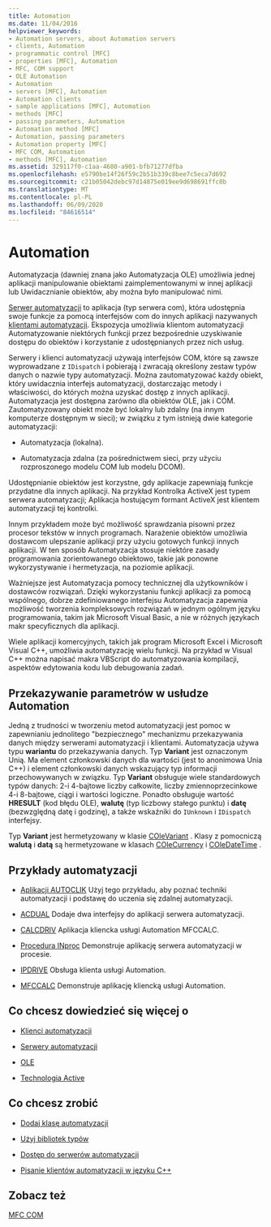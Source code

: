 ```yaml
---
title: Automation
ms.date: 11/04/2016
helpviewer_keywords:
- Automation servers, about Automation servers
- clients, Automation
- programmatic control [MFC]
- properties [MFC], Automation
- MFC, COM support
- OLE Automation
- Automation
- servers [MFC], Automation
- Automation clients
- sample applications [MFC], Automation
- methods [MFC]
- passing parameters, Automation
- Automation method [MFC]
- Automation, passing parameters
- Automation property [MFC]
- MFC COM, Automation
- methods [MFC], Automation
ms.assetid: 329117f0-c1aa-4680-a901-bfb71277dfba
ms.openlocfilehash: e5790be14f26f59c2b51b339c8bee7c5eca7d692
ms.sourcegitcommit: c21b05042debc97d14875e019ee9d698691ffc0b
ms.translationtype: MT
ms.contentlocale: pl-PL
ms.lasthandoff: 06/09/2020
ms.locfileid: "84616514"
---
```

# <a name="automation"></a>Automation

Automatyzacja (dawniej znana jako Automatyzacja OLE) umożliwia jednej aplikacji manipulowanie obiektami zaimplementowanymi w innej aplikacji lub Uwidacznianie obiektów, aby można było manipulować nimi.

[Serwer automatyzacji](automation-servers.md) to aplikacja (typ serwera com), która udostępnia swoje funkcje za pomocą interfejsów com do innych aplikacji nazywanych [klientami automatyzacji](automation-clients.md). Ekspozycja umożliwia klientom automatyzacji Automatyzowanie niektórych funkcji przez bezpośrednie uzyskiwanie dostępu do obiektów i korzystanie z udostępnianych przez nich usług.

Serwery i klienci automatyzacji używają interfejsów COM, które są zawsze wyprowadzane z `IDispatch` i pobierają i zwracają określony zestaw typów danych o nazwie typy automatyzacji. Można zautomatyzować każdy obiekt, który uwidacznia interfejs automatyzacji, dostarczając metody i właściwości, do których można uzyskać dostęp z innych aplikacji. Automatyzacja jest dostępna zarówno dla obiektów OLE, jak i COM. Zautomatyzowany obiekt może być lokalny lub zdalny (na innym komputerze dostępnym w sieci); w związku z tym istnieją dwie kategorie automatyzacji:

- Automatyzacja (lokalna).

- Automatyzacja zdalna (za pośrednictwem sieci, przy użyciu rozproszonego modelu COM lub modelu DCOM).

Udostępnianie obiektów jest korzystne, gdy aplikacje zapewniają funkcje przydatne dla innych aplikacji. Na przykład Kontrolka ActiveX jest typem serwera automatyzacji; Aplikacja hostującym formant ActiveX jest klientem automatyzacji tej kontrolki.

Innym przykładem może być możliwość sprawdzania pisowni przez procesor tekstów w innych programach. Narażenie obiektów umożliwia dostawcom ulepszanie aplikacji przy użyciu gotowych funkcji innych aplikacji. W ten sposób Automatyzacja stosuje niektóre zasady programowania zorientowanego obiektowo, takie jak ponowne wykorzystywanie i hermetyzacja, na poziomie aplikacji.

Ważniejsze jest Automatyzacja pomocy technicznej dla użytkowników i dostawców rozwiązań. Dzięki wykorzystaniu funkcji aplikacji za pomocą wspólnego, dobrze zdefiniowanego interfejsu Automatyzacja zapewnia możliwość tworzenia kompleksowych rozwiązań w jednym ogólnym języku programowania, takim jak Microsoft Visual Basic, a nie w różnych językach makr specyficznych dla aplikacji.

Wiele aplikacji komercyjnych, takich jak program Microsoft Excel i Microsoft Visual C++, umożliwia automatyzację wielu funkcji. Na przykład w Visual C++ można napisać makra VBScript do automatyzowania kompilacji, aspektów edytowania kodu lub debugowania zadań.

## <a name="passing-parameters-in-automation"></a><a name="_core_passing_parameters_in_automation"></a>Przekazywanie parametrów w usłudze Automation

Jedną z trudności w tworzeniu metod automatyzacji jest pomoc w zapewnianiu jednolitego "bezpiecznego" mechanizmu przekazywania danych między serwerami automatyzacji i klientami. Automatyzacja używa typu **wariantu** do przekazywania danych. Typ **Variant** jest oznaczonym Unią. Ma element członkowski danych dla wartości (jest to anonimowa Unia C++) i element członkowski danych wskazujący typ informacji przechowywanych w związku. Typ **Variant** obsługuje wiele standardowych typów danych: 2-i 4-bajtowe liczby całkowite, liczby zmiennoprzecinkowe 4-i 8-bajtowe, ciągi i wartości logiczne. Ponadto obsługuje wartość **HRESULT** (kod błędu OLE), **walutę** (typ liczbowy stałego punktu) i **datę** (bezwzględną datę i godzinę), a także wskaźniki do `IUnknown` i `IDispatch` interfejsy.

Typ **Variant** jest hermetyzowany w klasie [COleVariant](reference/colevariant-class.md) . Klasy z pomocniczą **walutą** i **datą** są hermetyzowane w klasach [COleCurrency](reference/colecurrency-class.md) i [COleDateTime](../atl-mfc-shared/reference/coledatetime-class.md) .

## <a name="automation-samples"></a>Przykłady automatyzacji

- [Aplikacji AUTOCLIK](../overview/visual-cpp-samples.md) Użyj tego przykładu, aby poznać techniki automatyzacji i podstawę do uczenia się zdalnej automatyzacji.

- [ACDUAL](../overview/visual-cpp-samples.md) Dodaje dwa interfejsy do aplikacji serwera automatyzacji.

- [CALCDRIV](../overview/visual-cpp-samples.md) Aplikacja kliencka usługi Automation MFCCALC.

- [Procedura INproc](../overview/visual-cpp-samples.md) Demonstruje aplikację serwera automatyzacji w procesie.

- [IPDRIVE](../overview/visual-cpp-samples.md) Obsługa klienta usługi Automation.

- [MFCCALC](../overview/visual-cpp-samples.md) Demonstruje aplikację kliencką usługi Automation.

## <a name="what-do-you-want-to-know-more-about"></a>Co chcesz dowiedzieć się więcej o

- [Klienci automatyzacji](automation-clients.md)

- [Serwery automatyzacji](automation-servers.md)

- [OLE](ole-in-mfc.md)

- [Technologia Active](mfc-com.md)

## <a name="what-do-you-want-to-do"></a>Co chcesz zrobić

- [Dodaj klasę automatyzacji](automation-servers.md)

- [Użyj bibliotek typów](automation-clients-using-type-libraries.md)

- [Dostęp do serwerów automatyzacji](automation-servers.md)

- [Pisanie klientów automatyzacji w języku C++](automation-clients.md)

## <a name="see-also"></a>Zobacz też

[MFC COM](mfc-com.md)
